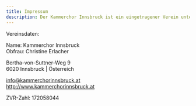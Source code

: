 ```yaml
---
title: Impressum
description: Der Kammerchor Innsbruck ist ein eingetragener Verein unter Leitung von Christine Erlacher und Mitglied des Tiroler Sängerbundes.
---
```


Vereinsdaten:

Name: Kammerchor Innsbruck  
Obfrau: Christine Erlacher

Bertha-von-Suttner-Weg 9  
6020 Innsbruck | Österreich

<info@kammerchorinnsbruck.at>  
<http://www.kammerchorinnsbruck.at>

ZVR-Zahl: 172058044

